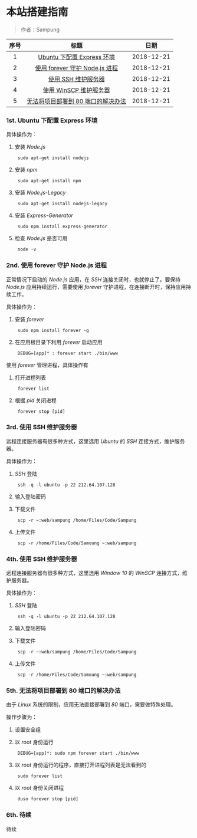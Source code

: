 # 本站搭建指南

> 作者：Sampung

序号|标题|日期
:--:|:--:|:--:
1|[Ubuntu 下配置 Express 环境](#1st "Ubuntu 下配置 Express 环境")|2018-12-21
2|[使用 forever 守护 Node.js 进程](#2nd "使用 forever 守护 Node.js 进程")|2018-12-21
3|[使用 SSH 维护服务器](#3rd "使用 SSH 维护服务器")|2018-12-21
4|[使用 WinSCP 维护服务器](#4th "使用 WinSCP 维护服务器")|2018-12-21
5|[无法将项目部署到 80 端口的解决办法](#5th "无法将项目部署到 80 端口的解决办法")|2018-12-21

<span id="1st"></span>

### 1st. Ubuntu 下配置 Express 环境

具体操作为：

1. 安装 _Node.js_

        sudo apt-get install nodejs

2. 安装 _npm_

        sudo apt-get install npm

3. 安装 _Node.js-Legacy_

        sudo apt-get install nodejs-legacy

4. 安装 _Express-Generator_

        sudo npm install express-generator

5. 检查 _Node.js_ 是否可用

        node -v

<span id="2nd"></span>

### 2nd. 使用 forever 守护 Node.js 进程

正常情况下启动的 _Node.js_ 应用，在 _SSH_ 连接关闭时，也就停止了。要保持 _Node.js_ 应用持续运行，需要使用 _forever_ 守护进程，在连接断开时，保持应用持续工作。

具体操作为：

1. 安装 _forever_

        sudo npm install forever -g

2. 在应用根目录下利用 _forever_ 启动应用

        DEBUG=[app]* : forever start ./bin/www

使用 _forever_ 管理进程，具体操作有

1. 打开进程列表

        forever list

2. 根据 _pid_ 关闭进程

        forever stop [pid]

<span id="3rd"></span>

### 3rd. 使用 SSH 维护服务器

远程连接服务器有很多种方式，这里选用 _Ubuntu_ 的 _SSH_ 连接方式，维护服务器。

具体操作为：

1. _SSH_ 登陆

        ssh -q -l ubuntu -p 22 212.64.107.128

2. 输入登陆密码

3. 下载文件

        scp -r ~:web/sampung /home/Files/Code/Sampung

4. 上传文件

        scp -r /home/Files/Code/Samoung ~:web/sampung

<span id="4th"></span>

### 4th. 使用 SSH 维护服务器

远程连接服务器有很多种方式，这里选用 _Window 10_ 的 _WinSCP_ 连接方式，维护服务器。

具体操作为：

1. _SSH_ 登陆

        ssh -q -l ubuntu -p 22 212.64.107.128

2. 输入登陆密码

3. 下载文件

        scp -r ~:web/sampung /home/Files/Code/Sampung

4. 上传文件

        scp -r /home/Files/Code/Samoung ~:web/sampung

<span id="5th"></span>

### 5th. 无法将项目部署到 80 端口的解决办法

由于 _Linux_ 系统的限制，应用无法直接部署到 _80_ 端口，需要做特殊处理。

操作步骤为：

1. 设置安全组

2. 以 _root_ 身份运行

        DEBUG=[app]*: sudo npm forever start ./bin/www

3. 以 _root_ 身份运行的程序，直接打开进程列表是无法看到的

        sudo forever list

4. 以 _root_ 身份关闭进程

        duso forever stop [pid]

### 6th. 待续

待续
